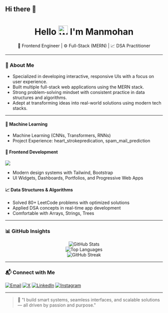 ## Hi there 👋
<h1 align="center">Hello 
  <img src="https://raw.githubusercontent.com/Tarikul-Islam-Anik/Animated-Fluent-Emojis/master/Emojis/Hand%20gestures/Waving%20Hand.png" alt="Wave hand" width="30px" />
  I'm Manmohan
</h1>

<p align="center">
   🎨 Frontend Engineer | ⚙ Full-Stack (MERN) | 📈 DSA Practitioner
</p>

---

### 🧠 About Me

- Specialized in developing interactive, responsive UIs with a focus on user experience.
- Built multiple full-stack web applications using the MERN stack.
- Strong problem-solving mindset with consistent practice in data structures and algorithms.
- Adept at transforming ideas into real-world solutions using modern tech stacks.

---

#### 🔬 Machine Learning
- Machine Learning (CNNs, Transformers, RNNs)  
- Project Experience: heart_strokepredication, spam_mail_prediction  
#### 🎨 Frontend Development
![](https://skillicons.dev/icons?i=html,css,js,node.js)
- Modern design systems with Tailwind, Bootstrap  
- UI Widgets, Dashboards, Portfolios, and Progressive Web Apps  



#### 📈 Data Structures & Algorithms
- Solved 80+ LeetCode problems with optimized solutions  
- Applied DSA concepts in real-time app development  
- Comfortable with Arrays, Strings, Trees

---

### 📊 GitHub Insights

<div align="center">
  <img src="https://github-readme-stats.vercel.app/api?username=Manmohangit123&show_icons=true&theme=highcontrast" alt="GitHub Stats" />
  <br>
  <img src="https://github-readme-stats.vercel.app/api/top-langs/?username=Manmohangit123&layout=compact&theme=highcontrast" alt="Top Languages" />
  <br>
  <img src="https://streak-stats.demolab.com?user=Manmohangit123&theme=highcontrast" alt="GitHub Streak" />
</div>

---

### 📬 Connect with Me

[![Email](https://img.shields.io/badge/Email-brown?style=for-the-badge&logo=gmail&logoColor=white)](mailto:kancherlamanmohan9@gmail.com)
[![X](https://img.shields.io/badge/X-000000?style=for-the-badge&logo=x&logoColor=white)](https://x.com/ManmohanKa33396)
[![LinkedIn](https://img.shields.io/badge/LinkedIn-%230077B5?style=for-the-badge&logo=linkedin&logoColor=white)](https://www.linkedin.com/in/manmohan-kancherla/)
[![Instagram](https://img.shields.io/badge/Instagram-%23E4405F.svg?&style=for-the-badge&logo=instagram&logoColor=white)](https://www.instagram.com/kancherlamanmohan_07/)


---

> 🚀 "I build smart systems, seamless interfaces, and scalable solutions — all driven by passion and purpose."

<!--
**Manmohangit123/Manmohangit123** is a ✨ _special_ ✨ repository because its `README.md` (this file) appears on your GitHub profile.

Here are some ideas to get you started:

- 🔭 I’m currently working on ...
- 🌱 I’m currently learning ...
- 👯 I’m looking to collaborate on ...
- 🤔 I’m looking for help with ...
- 💬 Ask me about ...
- 📫 How to reach me: ...
- 😄 Pronouns: ...
- ⚡ Fun fact: ...
-->

